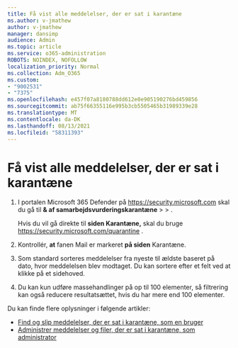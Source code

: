 ```yaml
---
title: Få vist alle meddelelser, der er sat i karantæne
ms.author: v-jmathew
author: v-jmathew
manager: dansimp
audience: Admin
ms.topic: article
ms.service: o365-administration
ROBOTS: NOINDEX, NOFOLLOW
localization_priority: Normal
ms.collection: Adm_O365
ms.custom:
- "9002531"
- "7375"
ms.openlocfilehash: e457f07a8180788dd612e0e905190276bd459856
ms.sourcegitcommit: ab75f66355116e995b3cb5505465b31989339e28
ms.translationtype: MT
ms.contentlocale: da-DK
ms.lasthandoff: 08/13/2021
ms.locfileid: "58311393"
---
```

# <a name="view-all-quarantined-messages"></a>Få vist alle meddelelser, der er sat i karantæne

1. I portalen Microsoft 365 Defender på <https://security.microsoft.com> skal du gå til **& af samarbejdsvurderingskarantæne** \>  \> .

   Hvis du vil gå direkte til **siden Karantæne,** skal du bruge <https://security.microsoft.com/quarantine> .

2. Kontrollér, **at** fanen Mail er markeret **på siden** Karantæne.
3. Som standard sorteres meddelelser fra nyeste til ældste baseret på dato, hvor meddelelsen blev modtaget. Du kan sortere efter et felt ved at klikke på et sidehoved.
4. Du kan kun udføre massehandlinger på op til 100 elementer, så filtrering kan også reducere resultatsættet, hvis du har mere end 100 elementer.

Du kan finde flere oplysninger i følgende artikler:

- [Find og slip meddelelser, der er sat i karantæne, som en bruger](https://docs.microsoft.com/microsoft-365/security/office-365-security/find-and-release-quarantined-messages-as-a-user)
- [Administrer meddelelser og filer, der er sat i karantæne, som administrator](https://docs.microsoft.com/microsoft-365/security/office-365-security/manage-quarantined-messages-and-files)
